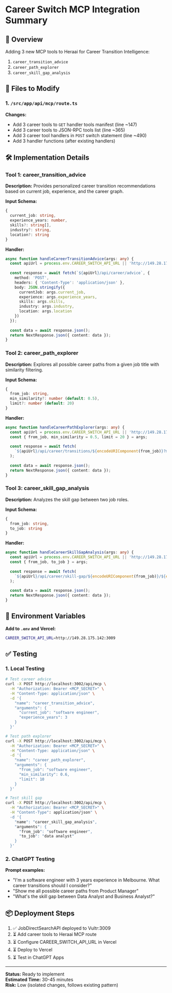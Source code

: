# Career Switch MCP Integration Summary

## 🎯 Overview

Adding 3 new MCP tools to Heraai for Career Transition Intelligence:
1. `career_transition_advice`
2. `career_path_explorer`  
3. `career_skill_gap_analysis`

## 📝 Files to Modify

### 1. `/src/app/api/mcp/route.ts`

**Changes:**
- Add 3 career tools to `GET` handler tools manifest (line ~147)
- Add 3 career tools to JSON-RPC tools list (line ~365)
- Add 3 career tool handlers in `POST` switch statement (line ~490)
- Add 3 handler functions (after existing handlers)

## 🛠️ Implementation Details

### Tool 1: career_transition_advice

**Description:** Provides personalized career transition recommendations based on current job, experience, and the career graph.

**Input Schema:**
```typescript
{
  current_job: string,
  experience_years: number,
  skills?: string[],
  industry?: string,
  location?: string
}
```

**Handler:**
```typescript
async function handleCareerTransitionAdvice(args: any) {
  const apiUrl = process.env.CAREER_SWITCH_API_URL || 'http://149.28.175.142:3009';
  
  const response = await fetch(`${apiUrl}/api/career/advice`, {
    method: 'POST',
    headers: { 'Content-Type': 'application/json' },
    body: JSON.stringify({
      currentJob: args.current_job,
      experience: args.experience_years,
      skills: args.skills,
      industry: args.industry,
      location: args.location
    })
  });
  
  const data = await response.json();
  return NextResponse.json({ content: data });
}
```

### Tool 2: career_path_explorer

**Description:** Explores all possible career paths from a given job title with similarity filtering.

**Input Schema:**
```typescript
{
  from_job: string,
  min_similarity?: number (default: 0.5),
  limit?: number (default: 20)
}
```

**Handler:**
```typescript
async function handleCareerPathExplorer(args: any) {
  const apiUrl = process.env.CAREER_SWITCH_API_URL || 'http://149.28.175.142:3009';
  const { from_job, min_similarity = 0.5, limit = 20 } = args;
  
  const response = await fetch(
    `${apiUrl}/api/career/transitions/${encodeURIComponent(from_job)}?minSimilarity=${min_similarity}&limit=${limit}`
  );
  
  const data = await response.json();
  return NextResponse.json({ content: data });
}
```

### Tool 3: career_skill_gap_analysis

**Description:** Analyzes the skill gap between two job roles.

**Input Schema:**
```typescript
{
  from_job: string,
  to_job: string
}
```

**Handler:**
```typescript
async function handleCareerSkillGapAnalysis(args: any) {
  const apiUrl = process.env.CAREER_SWITCH_API_URL || 'http://149.28.175.142:3009';
  const { from_job, to_job } = args;
  
  const response = await fetch(
    `${apiUrl}/api/career/skill-gap/${encodeURIComponent(from_job)}/${encodeURIComponent(to_job)}`
  );
  
  const data = await response.json();
  return NextResponse.json({ content: data });
}
```

## 🔧 Environment Variables

**Add to `.env` and Vercel:**
```bash
CAREER_SWITCH_API_URL=http://149.28.175.142:3009
```

## ✅ Testing

### 1. Local Testing
```bash
# Test career advice
curl -X POST http://localhost:3002/api/mcp \
  -H "Authorization: Bearer <MCP_SECRET>" \
  -H "Content-Type: application/json" \
  -d '{
    "name": "career_transition_advice",
    "arguments": {
      "current_job": "software engineer",
      "experience_years": 3
    }
  }'

# Test path explorer
curl -X POST http://localhost:3002/api/mcp \
  -H "Authorization: Bearer <MCP_SECRET>" \
  -H "Content-Type: application/json" \
  -d '{
    "name": "career_path_explorer",
    "arguments": {
      "from_job": "software engineer",
      "min_similarity": 0.6,
      "limit": 10
    }
  }'

# Test skill gap
curl -X POST http://localhost:3002/api/mcp \
  -H "Authorization: Bearer <MCP_SECRET>" \
  -H "Content-Type": application/json" \
  -d '{
    "name": "career_skill_gap_analysis",
    "arguments": {
      "from_job": "software engineer",
      "to_job": "data analyst"
    }
  }'
```

### 2. ChatGPT Testing

**Prompt examples:**
- "I'm a software engineer with 3 years experience in Melbourne. What career transitions should I consider?"
- "Show me all possible career paths from Product Manager"
- "What's the skill gap between Data Analyst and Business Analyst?"

## 📦 Deployment Steps

1. ✅ JobDirectSearchAPI deployed to Vultr:3009
2. ⏳ Add career tools to Heraai MCP route
3. ⏳ Configure CAREER_SWITCH_API_URL in Vercel
4. ⏳ Deploy to Vercel
5. ⏳ Test in ChatGPT Apps

---

**Status:** Ready to implement  
**Estimated Time:** 30-45 minutes  
**Risk:** Low (isolated changes, follows existing pattern)

